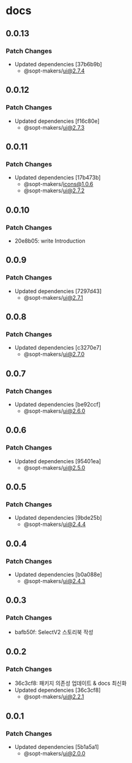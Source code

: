 # docs

## 0.0.13

### Patch Changes

- Updated dependencies [37b6b9b]
  - @sopt-makers/ui@2.7.4

## 0.0.12

### Patch Changes

- Updated dependencies [f16c80e]
  - @sopt-makers/ui@2.7.3

## 0.0.11

### Patch Changes

- Updated dependencies [17b473b]
  - @sopt-makers/icons@1.0.6
  - @sopt-makers/ui@2.7.2

## 0.0.10

### Patch Changes

- 20e8b05: write Introduction

## 0.0.9

### Patch Changes

- Updated dependencies [7297d43]
  - @sopt-makers/ui@2.7.1

## 0.0.8

### Patch Changes

- Updated dependencies [c3270e7]
  - @sopt-makers/ui@2.7.0

## 0.0.7

### Patch Changes

- Updated dependencies [be92ccf]
  - @sopt-makers/ui@2.6.0

## 0.0.6

### Patch Changes

- Updated dependencies [95401ea]
  - @sopt-makers/ui@2.5.0

## 0.0.5

### Patch Changes

- Updated dependencies [9bde25b]
  - @sopt-makers/ui@2.4.4

## 0.0.4

### Patch Changes

- Updated dependencies [b0a088e]
  - @sopt-makers/ui@2.4.3

## 0.0.3

### Patch Changes

- bafb50f: SelectV2 스토리북 작성

## 0.0.2

### Patch Changes

- 36c3cf8: 패키지 의존성 업데이트 & docs 최신화
- Updated dependencies [36c3cf8]
  - @sopt-makers/ui@2.2.1

## 0.0.1

### Patch Changes

- Updated dependencies [5b1a5a1]
  - @sopt-makers/ui@2.0.0
